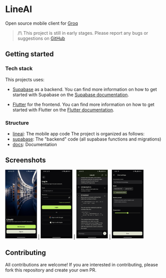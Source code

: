 # LineAI

Open source mobile client for [Groq](https://groq.com/)

> /!\ This project is still in early stages. Please report any bugs or
> suggestions on [GitHub](https://github.com/stevenosse/lineai/issues)

## Getting started


### Tech stack
This projects uses:

- [Supabase](https://supabase.io/) as a backend. You can find more information
  on how to get started with Supabase on the
  [Supabase documentation](https://supabase.io/docs/guides/getting-started).

- [Flutter](https://flutter.dev/) for the frontend. You can find more information on how to get started
  with Flutter on the
  [Flutter documentation](https://flutter.dev/docs/get-started).

### Structure

- [lineai](./lineai/): The mobile app code
The project is organized as follows:
- [supabase](./supabase/): The "backend" code (all supabase functions and migrations)
- [docs](./docs/): Documentation

## Screenshots

<img src="screenshots/welcome.jpeg" style="width: 20%;"> |
<img src="screenshots/login.jpeg" style="width: 20%;"> |
<img src="screenshots/chat.jpeg" style="width: 20%;"> |
<img src="screenshots/chat_settings.jpeg" style="width: 20%;">

## Contributing

All contributions are welcome! If you are interested in contributing, please
fork this repository and create your own PR.
